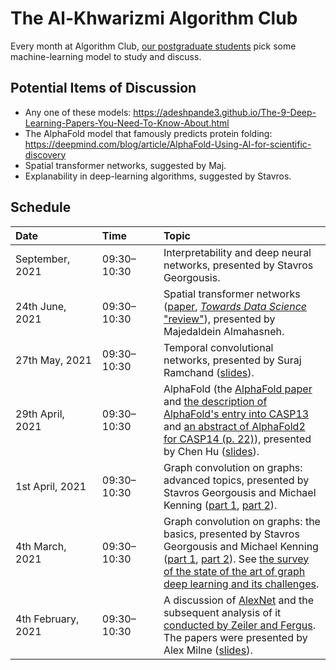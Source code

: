 # The Al-Khwarizmi Algorithm Club

Every month at Algorithm Club, [our postgraduate students](http://csvision.swansea.ac.uk/index.php?n=Site.People#pgr) pick some machine-learning model to study and discuss.

## Potential Items of Discussion

* Any one of these models: https://adeshpande3.github.io/The-9-Deep-Learning-Papers-You-Need-To-Know-About.html
* The AlphaFold model that famously predicts protein folding: https://deepmind.com/blog/article/AlphaFold-Using-AI-for-scientific-discovery
* Spatial transformer networks, suggested by Maj.
* Explanability in deep-learning algorithms, suggested by Stavros. 

## Schedule

|<div style="width:120px">Date</div>|<div style="width:80px">Time</div>|Topic|
|:---|:---|:----|
September, 2021 | 09:30&ndash;10:30 | Interpretability and deep neural networks, presented by Stavros Georgousis.
24th June, 2021 | 09:30&ndash;10:30 | Spatial transformer networks ([paper](https://proceedings.neurips.cc/paper/2015/file/33ceb07bf4eeb3da587e268d663aba1a-Paper.pdf), [*Towards Data Science* "review"](https://towardsdatascience.com/review-stn-spatial-transformer-network-image-classification-d3cbd98a70aa)), presented by Majedaldein Almahasneh.
27th May, 2021 | 09:30&ndash;10:30 | Temporal convolutional networks, presented by Suraj Ramchand ([slides](docs/Algorithm%20Club/5,%20Temporal%20Convolution%20Neural%20Networks,%20Suraj.pptx)).
29th April, 2021 | 09:30&ndash;10:30 | AlphaFold (the [AlphaFold paper](https://www.nature.com/articles/s41586-019-1923-7) and [the description of AlphaFold's entry into CASP13](https://onlinelibrary.wiley.com/doi/full/10.1002/prot.25834) and [an abstract of AlphaFold2 for CASP14 (p. 22)](https://predictioncenter.org/casp14/doc/CASP14_Abstracts.pdf)), presented by Chen Hu ([slides](docs/Algorithm%20Club/4,%20AlphaFold,%20Chen.pdf)).
1st April, 2021 | 09:30&ndash;10:30 | Graph convolution on graphs: advanced topics, presented by Stavros Georgousis and Michael Kenning ([part 1](docs/Algorithm%20Club/3a,%20Deep%20Learning%20on%20Graphs,%20Advanced%20Topics,%20Part%201,%20Stavros.pdf), [part 2](docs/Algorithm%20Club/3b,%20Deep%20Learning%20on%20Graphs,%20Advanced%20Topics,%20Part%202,%20Michael.pdf)).
4th March, 2021 | 09:30&ndash;10:30 | Graph convolution on graphs: the basics, presented by Stavros Georgousis and Michael Kenning ([part 1](docs/Algorithm%20Club/2a,%20Deep%20Learning%20on%20Graphs,%20Part%201,%20Michael.pdf), [part 2](docs/Algorithm%20Club/2b,%20Deep%20Learning%20on%20Graphs,%20Part%202,%20Stavros.pdf)). See [the survey of the state of the art of graph deep learning and its challenges](https://doi.org/10.1109/ACCESS.2021.3055280).
4th February, 2021 | 09:30&ndash;10:30 | A discussion of [AlexNet](https://papers.nips.cc/paper/4824-imagenet-classification-with-deep-convolutional-neural-networks.pdf) and the subsequent analysis of it [conducted by Zeiler and Fergus](https://arxiv.org/pdf/1311.2901v3.pdf). The papers were presented by Alex Milne ([slides](docs/Algorithm%20Club/1,%20CNNs,%20Alex.pdf)).
